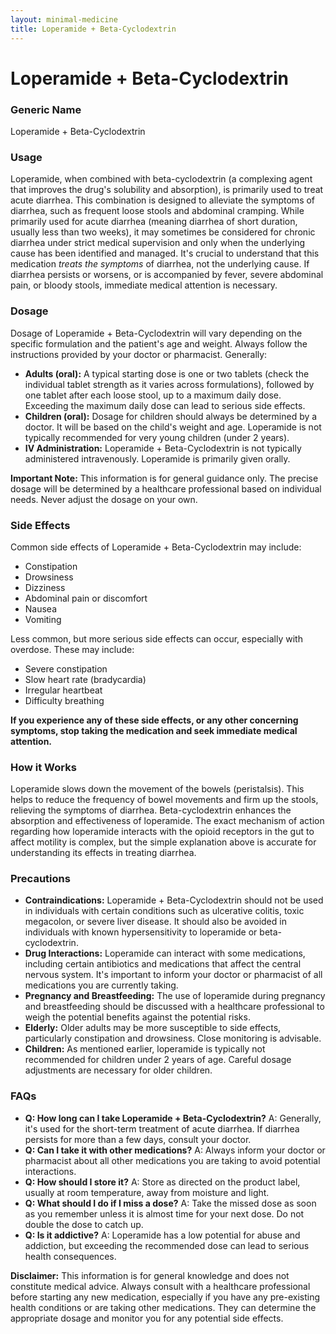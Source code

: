 ```yaml
---
layout: minimal-medicine
title: Loperamide + Beta-Cyclodextrin
---
```


# Loperamide + Beta-Cyclodextrin
### Generic Name
Loperamide + Beta-Cyclodextrin


### Usage

Loperamide, when combined with beta-cyclodextrin (a complexing agent that improves the drug's solubility and absorption), is primarily used to treat acute diarrhea.  This combination is designed to alleviate the symptoms of diarrhea, such as frequent loose stools and abdominal cramping.  While primarily used for acute diarrhea (meaning diarrhea of short duration, usually less than two weeks),  it may sometimes be considered for chronic diarrhea under strict medical supervision and only when the underlying cause has been identified and managed.  It's crucial to understand that this medication *treats the symptoms* of diarrhea, not the underlying cause.  If diarrhea persists or worsens, or is accompanied by fever, severe abdominal pain, or bloody stools, immediate medical attention is necessary.


### Dosage

Dosage of Loperamide + Beta-Cyclodextrin will vary depending on the specific formulation and the patient's age and weight. Always follow the instructions provided by your doctor or pharmacist.  Generally:


* **Adults (oral):**  A typical starting dose is one or two tablets (check the individual tablet strength as it varies across formulations), followed by one tablet after each loose stool, up to a maximum daily dose.  Exceeding the maximum daily dose can lead to serious side effects.
* **Children (oral):** Dosage for children should always be determined by a doctor.  It will be based on the child's weight and age. Loperamide is not typically recommended for very young children (under 2 years).
* **IV Administration:**  Loperamide + Beta-Cyclodextrin is not typically administered intravenously. Loperamide is primarily given orally.


**Important Note:**  This information is for general guidance only. The precise dosage will be determined by a healthcare professional based on individual needs. Never adjust the dosage on your own.


### Side Effects

Common side effects of Loperamide + Beta-Cyclodextrin may include:

* Constipation
* Drowsiness
* Dizziness
* Abdominal pain or discomfort
* Nausea
* Vomiting


Less common, but more serious side effects can occur, especially with overdose.  These may include:

* Severe constipation
* Slow heart rate (bradycardia)
* Irregular heartbeat
* Difficulty breathing


**If you experience any of these side effects, or any other concerning symptoms, stop taking the medication and seek immediate medical attention.**


### How it Works

Loperamide slows down the movement of the bowels (peristalsis).  This helps to reduce the frequency of bowel movements and firm up the stools, relieving the symptoms of diarrhea. Beta-cyclodextrin enhances the absorption and effectiveness of loperamide.  The exact mechanism of action regarding how loperamide interacts with the opioid receptors in the gut to affect motility is complex, but the simple explanation above is accurate for understanding its effects in treating diarrhea.


### Precautions

* **Contraindications:** Loperamide + Beta-Cyclodextrin should not be used in individuals with certain conditions such as ulcerative colitis, toxic megacolon, or severe liver disease. It should also be avoided in individuals with known hypersensitivity to loperamide or beta-cyclodextrin.
* **Drug Interactions:**  Loperamide can interact with some medications, including certain antibiotics and medications that affect the central nervous system. It's important to inform your doctor or pharmacist of all medications you are currently taking.
* **Pregnancy and Breastfeeding:**  The use of loperamide during pregnancy and breastfeeding should be discussed with a healthcare professional to weigh the potential benefits against the potential risks.
* **Elderly:** Older adults may be more susceptible to side effects, particularly constipation and drowsiness.  Close monitoring is advisable.
* **Children:** As mentioned earlier, loperamide is typically not recommended for children under 2 years of age. Careful dosage adjustments are necessary for older children.


### FAQs

* **Q: How long can I take Loperamide + Beta-Cyclodextrin?** A:  Generally, it's used for the short-term treatment of acute diarrhea. If diarrhea persists for more than a few days, consult your doctor.
* **Q: Can I take it with other medications?** A:  Always inform your doctor or pharmacist about all other medications you are taking to avoid potential interactions.
* **Q: How should I store it?** A: Store as directed on the product label, usually at room temperature, away from moisture and light.
* **Q: What should I do if I miss a dose?** A: Take the missed dose as soon as you remember unless it is almost time for your next dose. Do not double the dose to catch up.
* **Q: Is it addictive?** A: Loperamide has a low potential for abuse and addiction, but exceeding the recommended dose can lead to serious health consequences.


**Disclaimer:** This information is for general knowledge and does not constitute medical advice.  Always consult with a healthcare professional before starting any new medication, especially if you have any pre-existing health conditions or are taking other medications.  They can determine the appropriate dosage and monitor you for any potential side effects.
